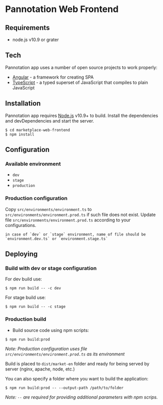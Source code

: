 # Pannotation Web Frontend

## Requirements

* node.js v10.9 or grater

## Tech

Pannotation app uses a number of open source projects to work properly:

* [Angular](https://angular.io/) - a framework for creating SPA
* [TypeScript](https://www.typescriptlang.org/) - a typed superset of JavaScript that compiles to plain JavaScript

## Installation

Pannotation app requires [Node.js](https://nodejs.org/) v10.9+ to build.
Install the dependencies and devDependencies and start the server.

```
$ cd marketplace-web-frontend
$ npm install
```

## Configuration

### Available environment
- `dev`
- `stage`
- `production`

### Production configuration

Copy `src/environments/environment.ts` to `src/environments/environment.prod.ts` if such file does not exist. Update file `src/environments/environment.prod.ts` according to your configurations.

```
in case of `dev` or `stage` environment, name of file should be `environment.dev.ts` or `environment.stage.ts`
```

## Deploying

### Build with dev or stage configuration

For dev build use:
```
$ npm run build -- -c dev
```

For stage build use:
```
$ npm run build -- -c stage
```

### Production build

* Build source code using npm scripts:

```
$ npm run build:prod
```

*Note: Production configuration uses file `src/environments/environment.prod.ts` as its environment*

Build is placed to `dist/market-en` folder and ready for being served by server (nginx, apache, node, etc.)

You can also specify a folder where you want to build the application:

```
$ npm run build:prod -- --output-path /path/to/folder
```

*Note: `--` are required for providing additional parameters with npm scrips.*
